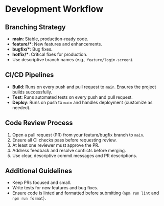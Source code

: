 # Development Workflow

## Branching Strategy

- **main**: Stable, production-ready code.
- **feature/\***: New features and enhancements.
- **bugfix/\***: Bug fixes.
- **hotfix/\***: Critical fixes for production.
- Use descriptive branch names (e.g., `feature/login-screen`).

## CI/CD Pipelines

- **Build**: Runs on every push and pull request to `main`. Ensures the project builds successfully.
- **Test**: Runs automated tests on every push and pull request.
- **Deploy**: Runs on push to `main` and handles deployment (customize as needed).

## Code Review Process

1. Open a pull request (PR) from your feature/bugfix branch to `main`.
2. Ensure all CI checks pass before requesting review.
3. At least one reviewer must approve the PR.
4. Address feedback and resolve conflicts before merging.
5. Use clear, descriptive commit messages and PR descriptions.

## Additional Guidelines

- Keep PRs focused and small.
- Write tests for new features and bug fixes.
- Ensure code is linted and formatted before submitting (`npm run lint` and `npm run format`).
